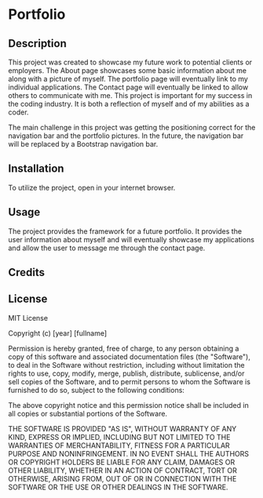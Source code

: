 # Portfolio

## Description 

This project was created to showcase my future work to potential clients or employers. The About page showcases some basic information about me along with a picture of myself.
The portfolio page will eventually link to my individual applications.  The Contact page will eventually be linked to allow others to communicate with me.
This project is important for my success in the coding industry. It is both a reflection of myself and of my abilities as a coder.

The main challenge in this project was getting the positioning correct for the navigation bar and the portfolio pictures. In the future, the navigation bar will be replaced by a Bootstrap navigation bar.


## Installation

To utilize the project, open in your internet browser.


## Usage 

The project provides the framework for a future portfolio. It provides the user information about myself and will eventually showcase my applications and allow the user to message me through the contact page.

## Credits


## License

MIT License

Copyright (c) [year] [fullname]

Permission is hereby granted, free of charge, to any person obtaining a copy
of this software and associated documentation files (the "Software"), to deal
in the Software without restriction, including without limitation the rights
to use, copy, modify, merge, publish, distribute, sublicense, and/or sell
copies of the Software, and to permit persons to whom the Software is
furnished to do so, subject to the following conditions:

The above copyright notice and this permission notice shall be included in all
copies or substantial portions of the Software.

THE SOFTWARE IS PROVIDED "AS IS", WITHOUT WARRANTY OF ANY KIND, EXPRESS OR
IMPLIED, INCLUDING BUT NOT LIMITED TO THE WARRANTIES OF MERCHANTABILITY,
FITNESS FOR A PARTICULAR PURPOSE AND NONINFRINGEMENT. IN NO EVENT SHALL THE
AUTHORS OR COPYRIGHT HOLDERS BE LIABLE FOR ANY CLAIM, DAMAGES OR OTHER
LIABILITY, WHETHER IN AN ACTION OF CONTRACT, TORT OR OTHERWISE, ARISING FROM,
OUT OF OR IN CONNECTION WITH THE SOFTWARE OR THE USE OR OTHER DEALINGS IN THE
SOFTWARE.

